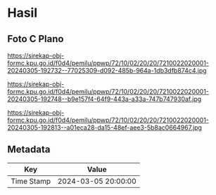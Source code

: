 # Hasil

## Foto C Plano

https://sirekap-obj-formc.kpu.go.id/f0d4/pemilu/ppwp/72/10/02/20/20/7210022020001-20240305-192732--77025309-d092-485b-964a-1db3dfb874c4.jpg

https://sirekap-obj-formc.kpu.go.id/f0d4/pemilu/ppwp/72/10/02/20/20/7210022020001-20240305-192748--b9e157f4-64f9-443a-a33a-747b747930af.jpg

https://sirekap-obj-formc.kpu.go.id/f0d4/pemilu/ppwp/72/10/02/20/20/7210022020001-20240305-192813--a01eca28-da15-48ef-aee3-5b8ac0664967.jpg


## Metadata

| Key        | Value               |
| ---------- | ------------------- |
| Time Stamp | 2024-03-05 20:00:00 |



